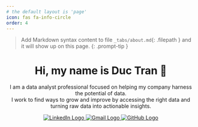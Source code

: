 ```yaml
---
# the default layout is 'page'
icon: fas fa-info-circle
order: 4
---
```


> Add Markdown syntax content to file `_tabs/about.md`{: .filepath } and it will show up on this page.
{: .prompt-tip }

<h1 align="center">
Hi, my name is Duc Tran 👋 
</h1>

<p align="center">
  I am a data analyst professional focused on helping my company harness the potential of data. <br> 
  I work to find ways to grow and improve by accessing the right data and turning raw data into actionable insights.
</p>

<p align="center">
  <a href="https://www.linkedin.com/in/ductransponster">
    <img src="https://img.shields.io/badge/LinkedIn-0A66C2?logo=linkedin&logoColor=fff&style=flat" alt="LinkedIn Logo"/>
  </a>
  <a href="mailto:ductransponster@gmail.com">
    <img src="https://img.shields.io/badge/Gmail-EA4335?logo=gmail&logoColor=fff&style=flat" alt="Gmail Logo"/>        
  </a>
  <a href="https://github.com/ductransponster">
    <img src="https://img.shields.io/badge/GitHub-181717?logo=github&logoColor=fff&style=flat" alt="GitHub Logo"/>        
  </a>
</p>

